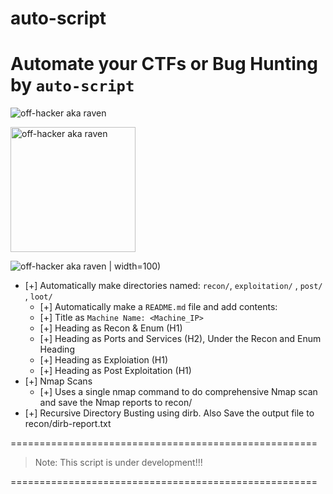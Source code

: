 # auto-script
# Automate your CTFs or Bug Hunting by `auto-script`

![off-hacker aka raven](https://images.vexels.com/media/users/3/136657/isolated/preview/0d648f1f545ad913c20d7d6447d43449-raven-circle-icon.png)

<img src="[drawing.jpg](https://images.vexels.com/media/users/3/136657/isolated/preview/0d648f1f545ad913c20d7d6447d43449-raven-circle-icon.png)" alt="off-hacker aka raven" width="200"/>

![off-hacker aka raven](https://images.vexels.com/media/users/3/136657/isolated/preview/0d648f1f545ad913c20d7d6447d43449-raven-circle-icon.png) | width=100)

- [+] Automatically make directories named: `recon/`, `exploitation/` , `post/` , `loot/`
   - [+] Automatically make a `README.md` file and add contents:
   - [+] Title as `Machine Name: <Machine_IP>`
   - [+] Heading as Recon & Enum (H1)
   - [+] Heading as Ports and Services (H2), Under the Recon and Enum Heading
   - [+] Heading as Exploiation (H1)
   - [+] Heading as Post Exploitation (H1)
- [+] Nmap Scans
  - [+] Uses a single nmap command to do comprehensive Nmap scan and save the Nmap reports to recon/<nmap-reports>
- [+] Recursive Directory Busting using dirb. Also Save the output file to recon/dirb-report.txt

=====================================================

> Note: This script is under development!!!

=====================================================


